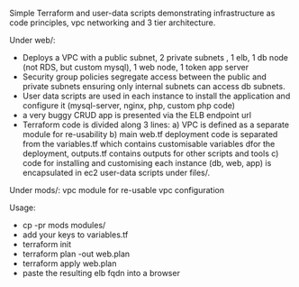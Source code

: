 
Simple Terraform and user-data scripts demonstrating infrastructure as code principles, vpc networking and 3 tier architecture.

Under web/:

- Deploys a VPC with a public subnet, 2  private subnets , 1 elb, 1 db node (not RDS, but custom mysql), 1 web node, 1 token app server
- Security group policies segregate access between the public and private subnets ensuring only internal subnets can access db subnets.
- User data scripts are used in each instance to install the application and configure it (mysql-server, nginx, php, custom php code)
- a very buggy CRUD app is presented via the ELB endpoint url
- Terraform code is divided along 3 lines: a) VPC is defined as a separate module for re-usability b) main web.tf deployment code is separated from the variables.tf which contains customisable variables dfor the deployment, outputs.tf contains outputs for other scripts and tools c) code for installing and customising each instance (db, web, app) is encapsulated in ec2 user-data scripts under files/.


Under mods/: vpc module for re-usable vpc configuration

Usage:

- cp -pr mods modules/
- add your keys to variables.tf
- terraform init
- terraform plan -out web.plan
- terraform apply web.plan
- paste the resulting elb fqdn into a browser


